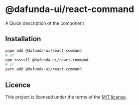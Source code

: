 # @dafunda-ui/react-command

A Quick description of the component

## Installation

```sh
pnpm add @dafunda-ui/react-command
# or
npm install @dafunda-ui/react-command
# or
yarn add @dafunda-ui/react-command
```

## Licence

This project is licensed under the terms of the
[MIT license](https://github.com/dafundacom/dafunda-ui/blob/master/LICENSE).
